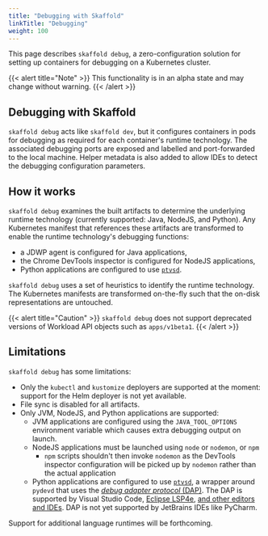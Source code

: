 ```yaml
---
title: "Debugging with Skaffold"
linkTitle: "Debugging"
weight: 100
---
```


This page describes `skaffold debug`, a zero-configuration solution for
setting up containers for debugging on a Kubernetes cluster. 

{{< alert title="Note" >}}
This functionality is in an alpha state and may change without warning.
{{< /alert >}}

## Debugging with Skaffold

`skaffold debug` acts like `skaffold dev`, but it configures containers in pods
for debugging as required for each container's runtime technology.
The associated debugging ports are exposed and labelled and port-forwarded to the
local machine.  Helper metadata is also added to allow IDEs to detect the debugging
configuration parameters.
 
## How it works

`skaffold debug` examines the built artifacts to determine the underlying runtime technology
(currently supported: Java, NodeJS, and Python).  Any Kubernetes manifest that references these
artifacts are transformed to enable the runtime technology's debugging functions:

  - a JDWP agent is configured for Java applications,
  - the Chrome DevTools inspector is configured for NodeJS applications,
  - Python applications are configured to use [`ptvsd`](https://github.com/microsoft/ptvsd/).

`skaffold debug` uses a set of heuristics to identify the runtime
technology.  The Kubernetes manifests are transformed on-the-fly
such that the on-disk representations are untouched.

{{< alert title="Caution" >}}
`skaffold debug` does not support deprecated versions of Workload API objects such as `apps/v1beta1`.
{{< /alert >}}


## Limitations

`skaffold debug` has some limitations:

  - Only the `kubectl` and `kustomize` deployers are supported at the moment: support for
    the Helm deployer is not yet available.
  - File sync is disabled for all artifacts.
  - Only JVM, NodeJS, and Python applications are supported:
      - JVM applications are configured using the `JAVA_TOOL_OPTIONS` environment variable
        which causes extra debugging output on launch.
      - NodeJS applications must be launched using `node` or `nodemon`, or `npm`
          - `npm` scripts shouldn't then invoke `nodemon` as the DevTools inspector
            configuration will be picked up by `nodemon` rather than the actual application
      - Python applications are configured to use [`ptvsd`](https://github.com/microsoft/ptvsd/),
        a wrapper around `pydevd` that uses the
        [_debug adapter protocol_ (DAP)](https://microsoft.github.io/debug-adapter-protocol/). 
        The DAP is supported by Visual Studio Code,
        [Eclipse LSP4e](https://projects.eclipse.org/projects/technology.lsp4e),
        [and other editors and IDEs](https://microsoft.github.io/debug-adapter-protocol/implementors/tools/).
        DAP is not yet supported by JetBrains IDEs like PyCharm.
  
 Support for additional language runtimes will be forthcoming.
